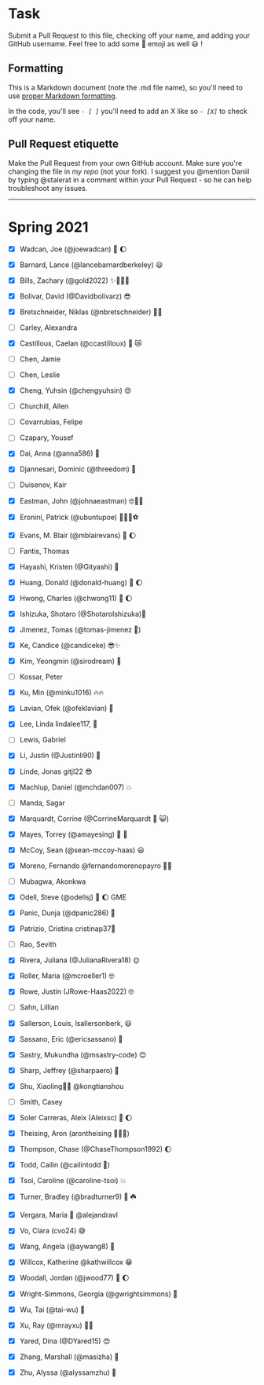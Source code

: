 # Task
Submit a Pull Request to this file, checking off your name, and adding your GitHub username. Feel free to add some :rocket: emoji as well :smiley: ! 

## Formatting
This is a Markdown document (note the .md file name), so you'll need to use [proper Markdown formatting](https://help.github.com/articles/basic-writing-and-formatting-syntax/#task-lists). 

In the code, you'll see *`- [ ]`* you'll need to add an X like so *`- [X]`* to check off your name.

## Pull Request etiquette
Make the Pull Request from your own GitHub account. Make sure you're changing the file in _my repo_ (not your fork). I suggest you @mention Daniil by typing @stalerat in a comment within your Pull Request - so he can help troubleshoot any issues.  

------------

# Spring 2021

- [X] Wadcan, Joe (@joewadcan) 🚀 🌔

- [X] Barnard, Lance (@lancebarnardberkeley) :smiley:

- [X] Bills, Zachary (@gold2022) ✨🐱‍👤👀

- [X] Bolivar, David (@Davidbolivarz) :sunglasses:

- [X] Bretschneider, Niklas (@nbretschneider) 🥺🥺

- [ ] Carley, Alexandra

- [X] Castilloux, Caelan (@ccastilloux) 🥑 😿

- [ ] Chen, Jamie

- [ ] Chen, Leslie

- [X] Cheng, Yuhsin (@chengyuhsin) :heart_eyes:

- [ ] Churchill, Allen

- [ ] Covarrubias, Felipe

- [ ] Czapary, Yousef

- [X] Dai, Anna (@anna586) :fox_face:

- [X] Djannesari, Dominic (@threedom) 🦾

- [ ] Duisenov, Kair

- [X] Eastman, John (@johnaeastman) 🤓👨‍💻

- [X] Eronini, Patrick (@ubuntupoe) 🙌🏿🤓⚽️

- [X] Evans, M. Blair (@mblairevans) 🚀 🌔

- [ ] Fantis, Thomas

- [X] Hayashi, Kristen (@Gityashi) 🧸

- [X] Huang, Donald (@donald-huang) 🚀 🌔

- [x] Hwong, Charles (@chwong11) 🚀 🌔

- [x] Ishizuka, Shotaro (@ShotaroIshizuka)🚀

- [X] Jimenez, Tomas (@tomas-jimenez 🐻)

- [X] Ke, Candice (@candiceke) 😎✨

- [X] Kim, Yeongmin (@sirodream) 🚀

- [ ] Kossar, Peter

- [X] Ku, Min (@minku1016) 🔥🔥

- [x] Lavian, Ofek (@ofeklavian) 🤠

- [X] Lee, Linda lindalee117,  🤡

- [ ] Lewis, Gabriel

- [X] Li, Justin (@Justinli90) 🚀

- [X] Linde, Jonas gitjl22 😎

- [x] Machlup, Daniel (@mchdan007) :collision:

- [ ] Manda, Sagar

- [X] Marquardt, Corrine (@CorrineMarquardt :nail_care: :smiley_cat:)

- [X] Mayes, Torrey (@amayesing) 🏀 📸

- [X] McCoy, Sean (@sean-mccoy-haas) :smiley:

- [X] Moreno, Fernando @fernandomorenopayro 💪🏻

- [ ] Mubagwa, Akonkwa

- [X] Odell, Steve (@odellsj) 🚀 🌔 GME

- [X] Panic, Dunja (@dpanic286) 🌴

- [x] Patrizio, Cristina cristinap37🚀

- [ ] Rao, Sevith

- [X] Rivera, Juliana (@JulianaRivera18) 🌞

- [X] Roller, Maria (@mcroeller1) 🤓

- [X] Rowe, Justin (JRowe-Haas2022) 🤓

- [ ] Sahn, Lillian

- [x] Sallerson, Louis, lsallersonberk, :smiley:

- [x] Sassano, Eric (@ericsassano) 

- [X] Sastry, Mukundha (@msastry-code) 😊

- [X] Sharp, Jeffrey (@sharpaero) 🚀

- [x] Shu, Xiaoling🚀🚀 @kongtianshou

- [ ] Smith, Casey

- [X] Soler Carreras, Aleix (Aleixsc) 🚀 🌔

- [X] Theising, Aron (arontheising 💅💅💅)

- [x] Thompson, Chase (@ChaseThompson1992) 🌔

- [X] Todd, Cailin (@cailintodd 🚀)

- [X] Tsoi, Caroline (@caroline-tsoi) :boom:

- [X] Turner, Bradley (@bradturner9) 🚀 ☘️

- [X] Vergara, Maria 🐰 @alejandravl

- [x] Vo, Clara (cvo24) 😅

- [X] Wang, Angela (@aywang8) 🚀

- [X] Willcox, Katherine @kathwillcox 😁

- [X] Woodall, Jordan (@jwood77)  🚀 🌔

- [X] Wright-Simmons, Georgia (@gwrightsimmons) 👋

- [x] Wu, Tai (@tai-wu) 🙏

- [X] Xu, Ray (@mrayxu) 🚀🚀

- [X] Yared, Dina (@DYared15) 😍

- [X] Zhang, Marshall (@masizha) :rocket:

- [x] Zhu, Alyssa (@alyssamzhu) 🚀
